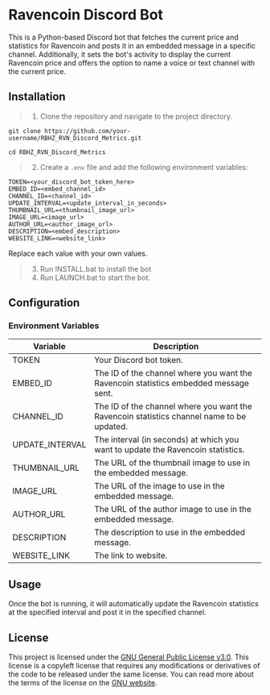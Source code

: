 # Ravencoin Discord Bot
 This is a Python-based Discord bot that fetches the current price and statistics for Ravencoin and posts it in an embedded message in a specific channel. Additionally, it sets the bot's activity to display the current Ravencoin price and offers the option to name a voice or text channel with the current price.

## Installation

> 1. Clone the repository and navigate to the project directory.
```
git clone https://github.com/your-username/RBHZ_RVN_Discord_Metrics.git
```
```
cd RBHZ_RVN_Discord_Metrics
```

> 2. Create a `.env` file and add the following environment variables:
```
TOKEN=<your_discord_bot_token_here>
EMBED_ID=<embed_channel_id>
CHANNEL_ID=<channel_id>
UPDATE_INTERVAL=<update_interval_in_seconds>
THUMBNAIL_URL=<thumbnail_image_url>
IMAGE_URL=<image_url>
AUTHOR_URL=<author_image_url>
DESCRIPTION=<embed_description>
WEBSITE_LINK=<website_link>
```
Replace each value with your own values.

> 3. Run INSTALL.bat to install the bot
> 4. Run LAUNCH.bat to start the bot.

## Configuration

### Environment Variables

| Variable        | Description |
| --------------- | ----------- |
| TOKEN           | Your Discord bot token. |
| EMBED_ID        | The ID of the channel where you want the Ravencoin statistics embedded message sent. |
| CHANNEL_ID      | The ID of the channel where you want the Ravencoin statistics channel name to be updated. |
| UPDATE_INTERVAL | The interval (in seconds) at which you want to update the Ravencoin statistics. |
| THUMBNAIL_URL   | The URL of the thumbnail image to use in the embedded message. |
| IMAGE_URL       | The URL of the image to use in the embedded message. |
| AUTHOR_URL      | The URL of the author image to use in the embedded message. |
| DESCRIPTION     | The description to use in the embedded message. |
| WEBSITE_LINK    | The link to website. |

## Usage
Once the bot is running, it will automatically update the Ravencoin statistics at the specified interval and post it in the specified channel.

## License

This project is licensed under the [GNU General Public License v3.0](LICENSE). This license is a copyleft license that requires any modifications or derivatives of the code to be released under the same license. You can read more about the terms of the license on the [GNU website](https://www.gnu.org/licenses/gpl-3.0.en.html).

